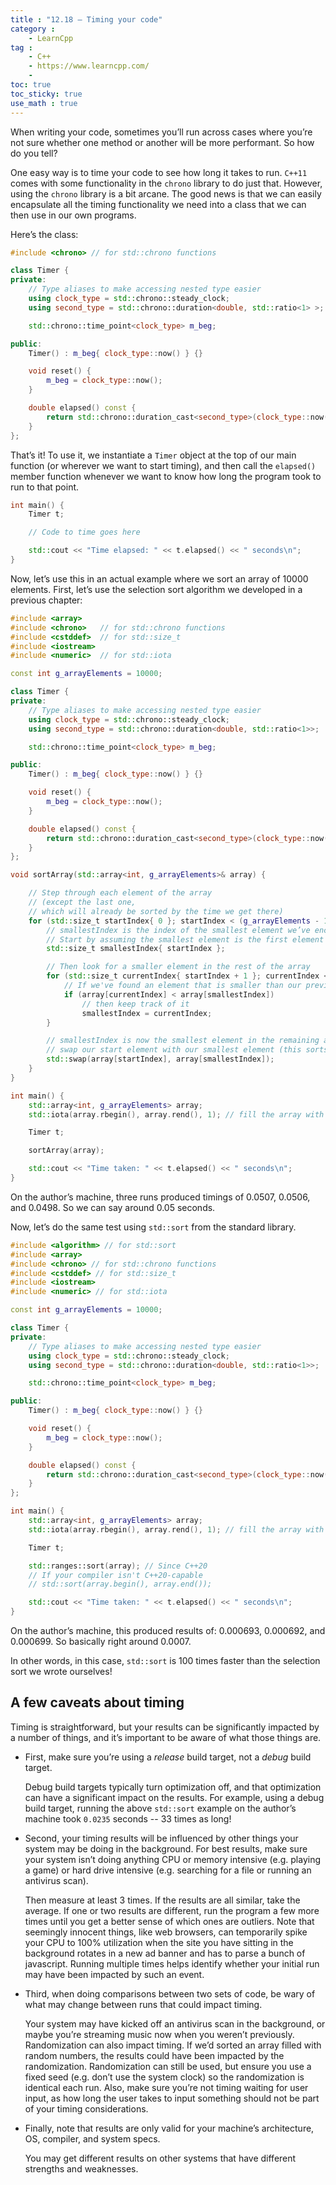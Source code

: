 ```yaml
---
title : "12.18 — Timing your code"
category :
    - LearnCpp
tag : 
    - C++
    - https://www.learncpp.com/
    - 
toc: true  
toc_sticky: true 
use_math : true
---
```



When writing your code, sometimes you’ll run across cases where you’re not sure whether one method or another will be more performant. So how do you tell?

One easy way is to time your code to see how long it takes to run. `C++11` comes with some functionality in the `chrono` library to do just that. However, using the `chrono` library is a bit arcane. The good news is that we can easily encapsulate all the timing functionality we need into a class that we can then use in our own programs.

Here’s the class:

```c++
#include <chrono> // for std::chrono functions

class Timer {
private:
    // Type aliases to make accessing nested type easier
    using clock_type = std::chrono::steady_clock;
    using second_type = std::chrono::duration<double, std::ratio<1> >;

    std::chrono::time_point<clock_type> m_beg;

public:
    Timer() : m_beg{ clock_type::now() } {}

    void reset() {
        m_beg = clock_type::now();
    }

    double elapsed() const {
        return std::chrono::duration_cast<second_type>(clock_type::now() - m_beg).count();
    }
};
```

That’s it! To use it, we instantiate a `Timer` object at the top of our main function (or wherever we want to start timing), and then call the `elapsed()` member function whenever we want to know how long the program took to run to that point.

```c++
int main() {
    Timer t;

    // Code to time goes here

    std::cout << "Time elapsed: " << t.elapsed() << " seconds\n";
}
```

Now, let’s use this in an actual example where we sort an array of 10000 elements. First, let’s use the selection sort algorithm we developed in a previous chapter:

```c++
#include <array>
#include <chrono>   // for std::chrono functions
#include <cstddef>  // for std::size_t
#include <iostream>
#include <numeric>  // for std::iota

const int g_arrayElements = 10000;

class Timer {
private:
    // Type aliases to make accessing nested type easier
    using clock_type = std::chrono::steady_clock;
    using second_type = std::chrono::duration<double, std::ratio<1>>;

    std::chrono::time_point<clock_type> m_beg;

public:
    Timer() : m_beg{ clock_type::now() } {}

    void reset() {
        m_beg = clock_type::now();
    }

    double elapsed() const {
        return std::chrono::duration_cast<second_type>(clock_type::now() - m_beg).count();
    }
};

void sortArray(std::array<int, g_arrayElements>& array) {

    // Step through each element of the array
    // (except the last one,
    // which will already be sorted by the time we get there)
    for (std::size_t startIndex{ 0 }; startIndex < (g_arrayElements - 1); ++startIndex) {
        // smallestIndex is the index of the smallest element we’ve encountered this iteration
        // Start by assuming the smallest element is the first element of this iteration
        std::size_t smallestIndex{ startIndex };

        // Then look for a smaller element in the rest of the array
        for (std::size_t currentIndex{ startIndex + 1 }; currentIndex < g_arrayElements; ++currentIndex) {
            // If we've found an element that is smaller than our previously found smallest
            if (array[currentIndex] < array[smallestIndex])
                // then keep track of it
                smallestIndex = currentIndex;
        }

        // smallestIndex is now the smallest element in the remaining array
        // swap our start element with our smallest element (this sorts it into the correct place)
        std::swap(array[startIndex], array[smallestIndex]);
    }
}

int main() {
    std::array<int, g_arrayElements> array;
    std::iota(array.rbegin(), array.rend(), 1); // fill the array with values 10000 to 1

    Timer t;

    sortArray(array);

    std::cout << "Time taken: " << t.elapsed() << " seconds\n";
}
```

On the author’s machine, three runs produced timings of 0.0507, 0.0506, and 0.0498. So we can say around 0.05 seconds.

Now, let’s do the same test using `std::sort` from the standard library.

```c++
#include <algorithm> // for std::sort
#include <array>
#include <chrono> // for std::chrono functions
#include <cstddef> // for std::size_t
#include <iostream>
#include <numeric> // for std::iota

const int g_arrayElements = 10000;

class Timer {
private:
    // Type aliases to make accessing nested type easier
    using clock_type = std::chrono::steady_clock;
    using second_type = std::chrono::duration<double, std::ratio<1>>;

    std::chrono::time_point<clock_type> m_beg;

public:
    Timer() : m_beg{ clock_type::now() } {}

    void reset() {
        m_beg = clock_type::now();
    }

    double elapsed() const {
        return std::chrono::duration_cast<second_type>(clock_type::now() - m_beg).count();
    }
};

int main() {
    std::array<int, g_arrayElements> array;
    std::iota(array.rbegin(), array.rend(), 1); // fill the array with values 10000 to 1

    Timer t;

    std::ranges::sort(array); // Since C++20
    // If your compiler isn't C++20-capable
    // std::sort(array.begin(), array.end());

    std::cout << "Time taken: " << t.elapsed() << " seconds\n";
}
```

On the author’s machine, this produced results of: 0.000693, 0.000692, and 0.000699. So basically right around 0.0007.

In other words, in this case, `std::sort` is 100 times faster than the selection sort we wrote ourselves!


## A few caveats about timing

Timing is straightforward, but your results can be significantly impacted by a number of things, and it’s important to be aware of what those things are.

- First, make sure you’re using a *release* build target, not a *debug* build target.

    Debug build targets typically turn optimization off, and that optimization can have a significant impact on the results. For example, using a debug build target, running the above `std::sort` example on the author’s machine took `0.0235` seconds -- 33 times as long!

- Second, your timing results will be influenced by other things your system may be doing in the background. 
    For best results, make sure your system isn’t doing anything CPU or memory intensive (e.g. playing a game) or hard drive intensive (e.g. searching for a file or running an antivirus scan).

    Then measure at least 3 times. If the results are all similar, take the average. If one or two results are different, run the program a few more times until you get a better sense of which ones are outliers. Note that seemingly innocent things, like web browsers, can temporarily spike your CPU to 100% utilization when the site you have sitting in the background rotates in a new ad banner and has to parse a bunch of javascript. Running multiple times helps identify whether your initial run may have been impacted by such an event.

- Third, when doing comparisons between two sets of code, be wary of what may change between runs that could impact timing.

    Your system may have kicked off an antivirus scan in the background, or maybe you’re streaming music now when you weren’t previously. Randomization can also impact timing. If we’d sorted an array filled with random numbers, the results could have been impacted by the randomization. Randomization can still be used, but ensure you use a fixed seed (e.g. don’t use the system clock) so the randomization is identical each run. Also, make sure you’re not timing waiting for user input, as how long the user takes to input something should not be part of your timing considerations.

- Finally, note that results are only valid for your machine’s architecture, OS, compiler, and system specs.

    You may get different results on other systems that have different strengths and weaknesses.